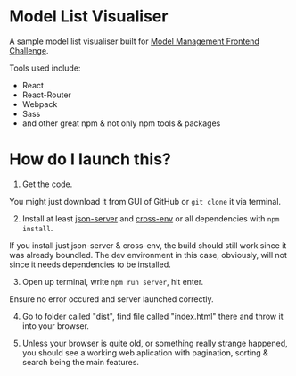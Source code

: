 # Model List Visualiser

A sample model list visualiser built for [Model Management Frontend Challenge](https://bitbucket.org/cityscout/front-end-challenge/src/master/).

Tools used include:
+ React
+ React-Router
+ Webpack
+ Sass
+ and other great npm & not only npm tools & packages

# How do I launch this?

1. Get the code.

You might just download it from GUI of GitHub or `git clone` it via terminal.

2. Install at least [json-server](https://www.npmjs.com/package/json-server) and [cross-env](https://www.npmjs.com/package/cross-env) or all dependencies with `npm install`.

If you install just json-server & cross-env, the build should still work since it was already boundled. The dev environment in this case, obviously, will not since it needs dependencies to be installed.

3. Open up terminal, write `npm run server`, hit enter.

Ensure no error occured and server launched correctly.

4. Go to folder called "dist", find file called "index.html" there and throw it into your browser.

5. Unless your browser is quite old, or something really strange happened, you should see a working web aplication with pagination, sorting & search being the main features.
